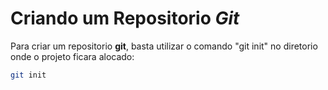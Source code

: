 # Criando um Repositorio _**Git**_

Para criar um repositorio **git**, basta utilizar o comando "git init" no diretorio onde o projeto ficara alocado:

```bash
git init
```

